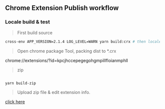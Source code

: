## Chrome Extension Publish workflow

### Locale build & test

> First build source

```bash
cross-env APP_VERSION=2.1.4 LOG_LEVEL=WARN yarn build:crx # then locale test modified or add functions
```

> Open chrome package Tool, packing dist to \*.crx

chrome://extensions/?id=kpcjhccepegegohgmpillfloianmphll

> zip

```bash

yarn build-zip

```

> Upload zip file & edit extension info.

[click here](https://chrome.google.com/webstore/devconsole)
